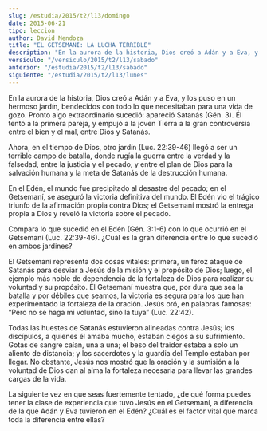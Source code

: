 ```yaml
---
slug: /estudia/2015/t2/l13/domingo
date: 2015-06-21
tipo: leccion
author: David Mendoza
title: "EL GETSEMANÍ: LA LUCHA TERRIBLE"
description: "En la aurora de la historia, Dios creó a Adán y a Eva, y los puso en un hermoso jardín, bendecidos con todo lo que necesitaban para una vida de gozo. Pronto algo extraordinario sucedió: apareció Satanás (Gén. 3). Él tentó a la primera pareja, y empujó a la joven Tierra a la gran controversia entre el bien y el mal, entre Dios y Satanás."
versiculo: "/versiculo/2015/t2/l13/sabado"
anterior: "/estudia/2015/t2/l13/sabado"
siguiente: "/estudia/2015/t2/l13/lunes"
---
```


En la aurora de la historia, Dios creó a Adán y a Eva, y los puso en un hermoso jardín, bendecidos con todo lo que necesitaban para una vida de gozo. Pronto algo extraordinario sucedió: apareció Satanás (Gén. 3). Él tentó a la primera pareja, y empujó a la joven Tierra a la gran controversia entre el bien y el mal, entre Dios y Satanás.

Ahora, en el tiempo de Dios, otro jardín (Luc. 22:39-46) llegó a ser un terrible campo de batalla, donde rugía la guerra entre la verdad y la falsedad, entre la justicia y el pecado, y entre el plan de Dios para la salvación humana y la meta de Satanás de la destrucción humana.

En el Edén, el mundo fue precipitado al desastre del pecado; en el Getsemaní, se aseguró la victoria definitiva del mundo. El Edén vio el trágico triunfo de la afirmación propia contra Dios; el Getsemaní mostró la entrega propia a Dios y reveló la victoria sobre el pecado.

Compara lo que sucedió en el Edén (Gén. 3:1-6) con lo que ocurrió en el Getsemaní (Luc. 22:39-46). ¿Cuál es la gran diferencia entre lo que sucedió en ambos jardines?

El Getsemaní representa dos cosas vitales: primera, un feroz ataque de Satanás para desviar a Jesús de la misión y el propósito de Dios; luego, el ejemplo más noble de dependencia de la fortaleza de Dios para realizar su voluntad y su propósito. El Getsemaní muestra que, por dura que sea la batalla y por débiles que seamos, la victoria es segura para los que han experimentado la fortaleza de la oración. Jesús oró, en palabras famosas: “Pero no se haga mi voluntad, sino la tuya” (Luc. 22:42).

Todas las huestes de Satanás estuvieron alineadas contra Jesús; los discípulos, a quienes él amaba mucho, estaban ciegos a su sufrimiento. Gotas de sangre caían, una a una; el beso del traidor estaba a solo un aliento de distancia; y los sacerdotes y la guardia del Templo estaban por llegar. No obstante, Jesús nos mostró que la oración y la sumisión a la voluntad de Dios dan al alma la fortaleza necesaria para llevar las grandes cargas de la vida.

La siguiente vez en que seas fuertemente tentado, ¿de qué forma puedes tener la clase de experiencia que tuvo Jesús en el Getsemaní, a diferencia de la que Adán y Eva tuvieron en el Edén? ¿Cuál es el factor vital que marca toda la diferencia entre ellas?
